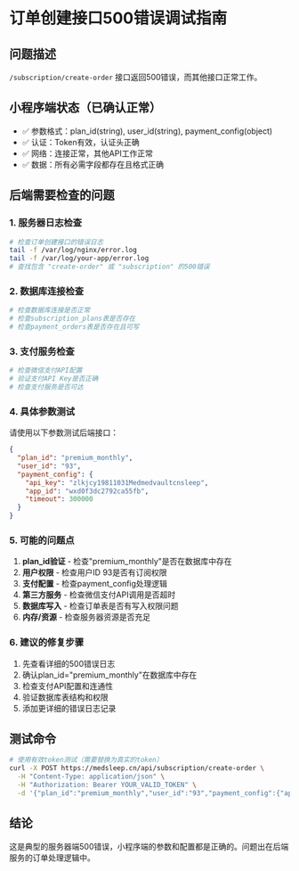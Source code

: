 # 订单创建接口500错误调试指南

## 问题描述
`/subscription/create-order` 接口返回500错误，而其他接口正常工作。

## 小程序端状态（已确认正常）
- ✅ 参数格式：plan_id(string), user_id(string), payment_config(object)
- ✅ 认证：Token有效，认证头正确
- ✅ 网络：连接正常，其他API工作正常
- ✅ 数据：所有必需字段都存在且格式正确

## 后端需要检查的问题

### 1. 服务器日志检查
```bash
# 检查订单创建接口的错误日志
tail -f /var/log/nginx/error.log
tail -f /var/log/your-app/error.log
# 查找包含 "create-order" 或 "subscription" 的500错误
```

### 2. 数据库连接检查
```bash
# 检查数据库连接是否正常
# 检查subscription_plans表是否存在
# 检查payment_orders表是否存在且可写
```

### 3. 支付服务检查
```bash
# 检查微信支付API配置
# 验证支付API Key是否正确
# 检查支付服务是否可达
```

### 4. 具体参数测试
请使用以下参数测试后端接口：
```json
{
  "plan_id": "premium_monthly",
  "user_id": "93",
  "payment_config": {
    "api_key": "zlkjcy19811031Medmedvaultcnsleep",
    "app_id": "wxd0f3dc2792ca55fb", 
    "timeout": 300000
  }
}
```

### 5. 可能的问题点
1. **plan_id验证** - 检查"premium_monthly"是否在数据库中存在
2. **用户权限** - 检查用户ID 93是否有订阅权限
3. **支付配置** - 检查payment_config处理逻辑
4. **第三方服务** - 检查微信支付API调用是否超时
5. **数据库写入** - 检查订单表是否有写入权限问题
6. **内存/资源** - 检查服务器资源是否充足

### 6. 建议的修复步骤
1. 先查看详细的500错误日志
2. 确认plan_id="premium_monthly"在数据库中存在
3. 检查支付API配置和连通性
4. 验证数据库表结构和权限
5. 添加更详细的错误日志记录

## 测试命令
```bash
# 使用有效token测试（需要替换为真实的token）
curl -X POST https://medsleep.cn/api/subscription/create-order \
  -H "Content-Type: application/json" \
  -H "Authorization: Bearer YOUR_VALID_TOKEN" \
  -d '{"plan_id":"premium_monthly","user_id":"93","payment_config":{"api_key":"zlkjcy19811031Medmedvaultcnsleep","app_id":"wxd0f3dc2792ca55fb","timeout":300000}}'
```

## 结论
这是典型的服务器端500错误，小程序端的参数和配置都是正确的。问题出在后端服务的订单处理逻辑中。

